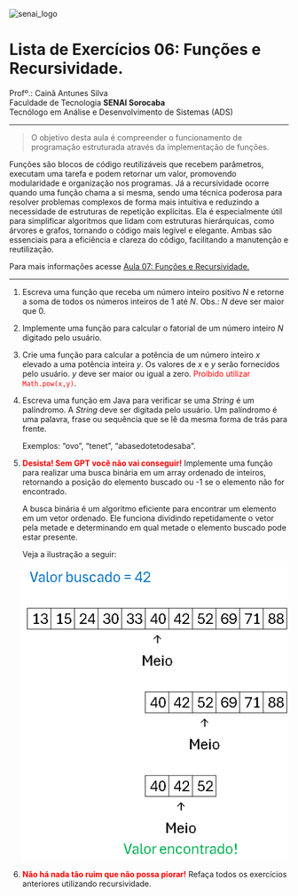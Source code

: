 ![senai_logo](https://transparencia.sp.senai.br/Content/img/logo-senai.png)

# Lista de Exercícios 06: Funções e Recursividade. 

Profº.: Cainã Antunes Silva  
Faculdade de Tecnologia **SENAI Sorocaba**  
Tecnólogo em Análise e Desenvolvimento de Sistemas (ADS)
___


> O objetivo desta aula é compreender o funcionamento de programação estruturada através da implementação de funções.

Funções são blocos de código reutilizáveis que recebem parâmetros, executam uma tarefa e podem retornar um valor, promovendo modularidade e organização nos programas. Já a recursividade ocorre quando uma função chama a si mesma, sendo uma técnica poderosa para resolver problemas complexos de forma mais intuitiva e reduzindo a necessidade de estruturas de repetição explícitas. Ela é especialmente útil para simplificar algoritmos que lidam com estruturas hierárquicas, como árvores e grafos, tornando o código mais legível e elegante. Ambas são essenciais para a eficiência e clareza do código, facilitando a manutenção e reutilização.

Para mais informações acesse [Aula 07: Funções e Recursividade.](https://cainaantunes.notion.site/Aula-07-Fun-es-189bde521b3b80a0bc46f7b3587189ef?pvs=4)

***

1. Escreva uma função que receba um número inteiro positivo $N$ e retorne a soma de todos os números inteiros de $1$ até $N$. 
   Obs.: $N$ deve ser maior que $0$.

2. Implemente uma função para calcular o fatorial de um número inteiro $N$ digitado pelo usuário.

3. Crie uma função para calcular a potência de um número inteiro $x$ elevado a uma potência inteira $y$. Os valores de $x$ e $y$ serão
fornecidos pelo usuário. $y$ deve ser maior ou igual a zero. <font color="red">Proibido utilizar ```Math.pow(x,y)```</font>.

4. Escreva uma função em Java para verificar se uma *String* é um palíndromo. A *String* deve ser digitada pelo usuário. 
Um palíndromo é uma palavra, frase ou sequência que se lê da mesma forma de trás para frente. 

    Exemplos: “ovo”, “tenet”, “abasedotetodesaba”.

5. <font color="red">**Desista! Sem GPT você não vai conseguir!**</font> Implemente uma função para realizar uma busca binária em um array ordenado de inteiros, retornando a posição do elemento buscado ou -1 se o elemento não for encontrado. 
    
    A busca binária é um algoritmo eficiente para encontrar um elemento em um vetor ordenado. Ele funciona dividindo repetidamente o vetor pela metade e determinando em qual metade o elemento buscado pode estar presente. 
    
    Veja a ilustração a seguir:

    ![alt text](image.png)

6. <font color="red">**Não há nada tão ruim que não possa piorar!**</font> Refaça todos os exercícios anteriores utilizando recursividade.